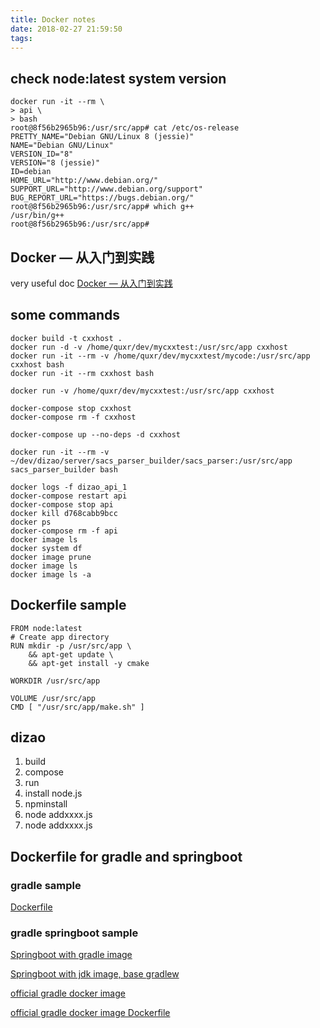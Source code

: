 ```yaml
---
title: Docker notes
date: 2018-02-27 21:59:50
tags:
---
```


## check node:latest system version

```console
docker run -it --rm \
> api \
> bash
root@8f56b2965b96:/usr/src/app# cat /etc/os-release 
PRETTY_NAME="Debian GNU/Linux 8 (jessie)"
NAME="Debian GNU/Linux"
VERSION_ID="8"
VERSION="8 (jessie)"
ID=debian
HOME_URL="http://www.debian.org/"
SUPPORT_URL="http://www.debian.org/support"
BUG_REPORT_URL="https://bugs.debian.org/"
root@8f56b2965b96:/usr/src/app# which g++
/usr/bin/g++
root@8f56b2965b96:/usr/src/app# 
```

## Docker — 从入门到实践

very useful doc [Docker — 从入门到实践](https://yeasy.gitbooks.io/docker_practice/)

## some commands

```console
docker build -t cxxhost .
docker run -d -v /home/quxr/dev/mycxxtest:/usr/src/app cxxhost
docker run -it --rm -v /home/quxr/dev/mycxxtest/mycode:/usr/src/app cxxhost bash
docker run -it --rm cxxhost bash

docker run -v /home/quxr/dev/mycxxtest:/usr/src/app cxxhost

docker-compose stop cxxhost
docker-compose rm -f cxxhost

docker-compose up --no-deps -d cxxhost

docker run -it --rm -v ~/dev/dizao/server/sacs_parser_builder/sacs_parser:/usr/src/app sacs_parser_builder bash

docker logs -f dizao_api_1
docker-compose restart api
docker-compose stop api
docker kill d768cabb9bcc
docker ps
docker-compose rm -f api
docker image ls
docker system df
docker image prune
docker image ls
docker image ls -a

```

## Dockerfile sample

```console
FROM node:latest
# Create app directory
RUN mkdir -p /usr/src/app \
    && apt-get update \
    && apt-get install -y cmake

WORKDIR /usr/src/app

VOLUME /usr/src/app
CMD [ "/usr/src/app/make.sh" ]
```

## dizao

1. build
2. compose
3. run
4. install node.js
5. npminstall
6. node addxxxx.js
7. node addxxxx.js

## Dockerfile for gradle and springboot

### gradle sample

[Dockerfile](https://github.com/aaray6/mytest/blob/master/mygradeltest/Dockerfile)

### gradle springboot sample

[Springboot with gradle image](https://github.com/aaray6/mytest/tree/master/mysprintboottest2)

[Springboot with jdk image, base gradlew](https://github.com/aaray6/mytest/tree/master/mysprintboottest)

[official gradle docker image](https://hub.docker.com/_/gradle/)

[official gradle docker image Dockerfile](https://github.com/keeganwitt/docker-gradle/blob/1fcbfdaa2566e3cf3fb055fbd1342f2aa462bb85/jdk8-alpine/Dockerfile)